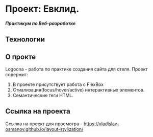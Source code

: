 # Проект: Евклид.
##### Практикум по Веб-разработке

## Технологии


## О прокте
Logoona - работа по практике создания сайта для отеля. Проект содержит:
1. В проекте присутствует работа с FlexBox
2. Стиализация(focus/hover/active) интерактивных элементов.
3. Cемантические теги HTML.

## Ссылка на проекта
Ссылка на проект для просмотра - https://vladislav-osmanov.github.io/layout-stylization/
